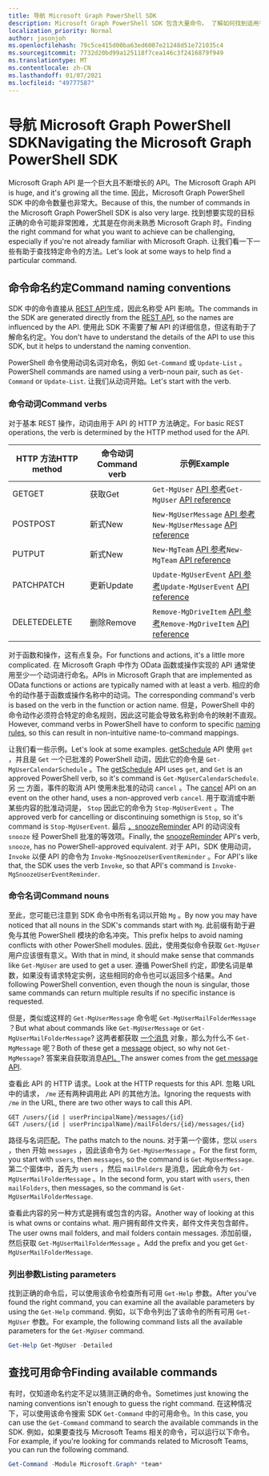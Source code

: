```yaml
---
title: 导航 Microsoft Graph PowerShell SDK
description: Microsoft Graph PowerShell SDK 包含大量命令。 了解如何找到适用于要实现的目标的命令。
localization_priority: Normal
author: jasonjoh
ms.openlocfilehash: 79c5ce415d00ba63ed6007e21248d51e721035c4
ms.sourcegitcommit: 7732d20bd99a125118f7cea146c3f2416879f949
ms.translationtype: MT
ms.contentlocale: zh-CN
ms.lasthandoff: 01/07/2021
ms.locfileid: "49777587"
---
```

# <a name="navigating-the-microsoft-graph-powershell-sdk"></a><span data-ttu-id="7f900-104">导航 Microsoft Graph PowerShell SDK</span><span class="sxs-lookup"><span data-stu-id="7f900-104">Navigating the Microsoft Graph PowerShell SDK</span></span>

<span data-ttu-id="7f900-105">Microsoft Graph API 是一个巨大且不断增长的 API。</span><span class="sxs-lookup"><span data-stu-id="7f900-105">The Microsoft Graph API is huge, and it's growing all the time.</span></span> <span data-ttu-id="7f900-106">因此，Microsoft Graph PowerShell SDK 中的命令数量也非常大。</span><span class="sxs-lookup"><span data-stu-id="7f900-106">Because of this, the number of commands in the Microsoft Graph PowerShell SDK is also very large.</span></span> <span data-ttu-id="7f900-107">找到想要实现的目标正确的命令可能非常困难，尤其是在你尚未熟悉 Microsoft Graph 时。</span><span class="sxs-lookup"><span data-stu-id="7f900-107">Finding the right command for what you want to achieve can be challenging, especially if you're not already familiar with Microsoft Graph.</span></span> <span data-ttu-id="7f900-108">让我们看一下一些有助于查找特定命令的方法。</span><span class="sxs-lookup"><span data-stu-id="7f900-108">Let's look at some ways to help find a particular command.</span></span>

## <a name="command-naming-conventions"></a><span data-ttu-id="7f900-109">命令命名约定</span><span class="sxs-lookup"><span data-stu-id="7f900-109">Command naming conventions</span></span>

<span data-ttu-id="7f900-110">SDK 中的命令直接从 [REST API](/graph/api/overview?view=graph-rest-1.0&preserve-view=true)生成，因此名称受 API 影响。</span><span class="sxs-lookup"><span data-stu-id="7f900-110">The commands in the SDK are generated directly from the [REST API](/graph/api/overview?view=graph-rest-1.0&preserve-view=true), so the names are influenced by the API.</span></span> <span data-ttu-id="7f900-111">使用此 SDK 不需要了解 API 的详细信息，但这有助于了解命名约定。</span><span class="sxs-lookup"><span data-stu-id="7f900-111">You don't have to understand the details of the API to use this SDK, but it helps to understand the naming convention.</span></span>

<span data-ttu-id="7f900-112">PowerShell 命令使用动词名词对命名，例如 `Get-Command` 或 `Update-List` 。</span><span class="sxs-lookup"><span data-stu-id="7f900-112">PowerShell commands are named using a verb-noun pair, such as `Get-Command` or `Update-List`.</span></span> <span data-ttu-id="7f900-113">让我们从动词开始。</span><span class="sxs-lookup"><span data-stu-id="7f900-113">Let's start with the verb.</span></span>

### <a name="command-verbs"></a><span data-ttu-id="7f900-114">命令动词</span><span class="sxs-lookup"><span data-stu-id="7f900-114">Command verbs</span></span>

<span data-ttu-id="7f900-115">对于基本 REST 操作，动词由用于 API 的 HTTP 方法确定。</span><span class="sxs-lookup"><span data-stu-id="7f900-115">For basic REST operations, the verb is determined by the HTTP method used for the API.</span></span>

| <span data-ttu-id="7f900-116">HTTP 方法</span><span class="sxs-lookup"><span data-stu-id="7f900-116">HTTP method</span></span> | <span data-ttu-id="7f900-117">命令动词</span><span class="sxs-lookup"><span data-stu-id="7f900-117">Command verb</span></span> | <span data-ttu-id="7f900-118">示例</span><span class="sxs-lookup"><span data-stu-id="7f900-118">Example</span></span> |
|-------------|--------------|---|
| <span data-ttu-id="7f900-119">GET</span><span class="sxs-lookup"><span data-stu-id="7f900-119">GET</span></span>         | <span data-ttu-id="7f900-120">获取</span><span class="sxs-lookup"><span data-stu-id="7f900-120">Get</span></span>          | <span data-ttu-id="7f900-121">`Get-MgUser` [API 参考](/graph/api/user-get?view=graph-rest-1.0&preserve-view=true)</span><span class="sxs-lookup"><span data-stu-id="7f900-121">`Get-MgUser` [API reference](/graph/api/user-get?view=graph-rest-1.0&preserve-view=true)</span></span> |
| <span data-ttu-id="7f900-122">POST</span><span class="sxs-lookup"><span data-stu-id="7f900-122">POST</span></span>        | <span data-ttu-id="7f900-123">新式</span><span class="sxs-lookup"><span data-stu-id="7f900-123">New</span></span>          | <span data-ttu-id="7f900-124">`New-MgUserMessage` [API 参考](/graph/api/user-post-messages?view=graph-rest-1.0&preserve-view=true)</span><span class="sxs-lookup"><span data-stu-id="7f900-124">`New-MgUserMessage` [API reference](/graph/api/user-post-messages?view=graph-rest-1.0&preserve-view=true)</span></span> |
| <span data-ttu-id="7f900-125">PUT</span><span class="sxs-lookup"><span data-stu-id="7f900-125">PUT</span></span>         | <span data-ttu-id="7f900-126">新式</span><span class="sxs-lookup"><span data-stu-id="7f900-126">New</span></span>          | <span data-ttu-id="7f900-127">`New-MgTeam` [API 参考](/graph/api/team-put-teams?view=graph-rest-1.0&preserve-view=true)</span><span class="sxs-lookup"><span data-stu-id="7f900-127">`New-MgTeam` [API reference](/graph/api/team-put-teams?view=graph-rest-1.0&preserve-view=true)</span></span> |
| <span data-ttu-id="7f900-128">PATCH</span><span class="sxs-lookup"><span data-stu-id="7f900-128">PATCH</span></span>       | <span data-ttu-id="7f900-129">更新</span><span class="sxs-lookup"><span data-stu-id="7f900-129">Update</span></span>       | <span data-ttu-id="7f900-130">`Update-MgUserEvent` [API 参考](/graph/api/event-update?view=graph-rest-1.0&preserve-view=true)</span><span class="sxs-lookup"><span data-stu-id="7f900-130">`Update-MgUserEvent` [API reference](/graph/api/event-update?view=graph-rest-1.0&preserve-view=true)</span></span> |
| <span data-ttu-id="7f900-131">DELETE</span><span class="sxs-lookup"><span data-stu-id="7f900-131">DELETE</span></span>      | <span data-ttu-id="7f900-132">删除</span><span class="sxs-lookup"><span data-stu-id="7f900-132">Remove</span></span>       | <span data-ttu-id="7f900-133">`Remove-MgDriveItem` [API 参考](/graph/api/driveitem-delete?view=graph-rest-1.0&preserve-view=true)</span><span class="sxs-lookup"><span data-stu-id="7f900-133">`Remove-MgDriveItem` [API reference](/graph/api/driveitem-delete?view=graph-rest-1.0&preserve-view=true)</span></span> |

<span data-ttu-id="7f900-134">对于函数和操作，这有点复杂。</span><span class="sxs-lookup"><span data-stu-id="7f900-134">For functions and actions, it's a little more complicated.</span></span> <span data-ttu-id="7f900-135">在 Microsoft Graph 中作为 OData 函数或操作实现的 API 通常使用至少一个动词进行命名。</span><span class="sxs-lookup"><span data-stu-id="7f900-135">APIs in Microsoft Graph that are implemented as OData functions or actions are typically named with at least a verb.</span></span> <span data-ttu-id="7f900-136">相应的命令的动作基于函数或操作名称中的动词。</span><span class="sxs-lookup"><span data-stu-id="7f900-136">The corresponding command's verb is based on the verb in the function or action name.</span></span> <span data-ttu-id="7f900-137">但是，PowerShell 中的命令动作必须符合特定的命名规则，[](/powershell/scripting/developer/cmdlet/approved-verbs-for-windows-powershell-commands)因此这可能会导致名称到命令的映射不直观。</span><span class="sxs-lookup"><span data-stu-id="7f900-137">However, command verbs in PowerShell have to conform to specific [naming rules](/powershell/scripting/developer/cmdlet/approved-verbs-for-windows-powershell-commands), so this can result in non-intuitive name-to-command mappings.</span></span>

<span data-ttu-id="7f900-138">让我们看一些示例。</span><span class="sxs-lookup"><span data-stu-id="7f900-138">Let's look at some examples.</span></span> <span data-ttu-id="7f900-139">[getSchedule](/graph/api/calendar-getschedule?view=graph-rest-1.0&preserve-view=true) API 使用 `get` ，并且是 `Get` 一个已批准的 PowerShell 动词，因此它的命令是 `Get-MgUserCalendarSchedule` 。</span><span class="sxs-lookup"><span data-stu-id="7f900-139">The [getSchedule](/graph/api/calendar-getschedule?view=graph-rest-1.0&preserve-view=true) API uses `get`, and `Get` is an approved PowerShell verb, so it's command is `Get-MgUserCalendarSchedule`.</span></span> <span data-ttu-id="7f900-140">另 [一](/graph/api/event-cancel?view=graph-rest-beta&preserve-view=true) 方面，事件的取消 API 使用未批准的动词 `cancel` 。</span><span class="sxs-lookup"><span data-stu-id="7f900-140">The [cancel](/graph/api/event-cancel?view=graph-rest-beta&preserve-view=true) API on an event on the other hand, uses a non-approved verb `cancel`.</span></span> <span data-ttu-id="7f900-141">用于取消或中断某些内容的批准动词是， `Stop` 因此它的命令为 `Stop-MgUserEvent` 。</span><span class="sxs-lookup"><span data-stu-id="7f900-141">The approved verb for cancelling or discontinuing somethign is `Stop`, so it's command is `Stop-MgUserEvent`.</span></span> <span data-ttu-id="7f900-142">最后 [，snoozeReminder](/graph/api/event-snoozereminder?view=graph-rest-1.0&preserve-view=true) API 的动词没有 `snooze` 经 PowerShell 批准的等效项。</span><span class="sxs-lookup"><span data-stu-id="7f900-142">Finally, the [snoozeReminder](/graph/api/event-snoozereminder?view=graph-rest-1.0&preserve-view=true) API's verb, `snooze`, has no PowerShell-approved equivalent.</span></span> <span data-ttu-id="7f900-143">对于 API，SDK 使用动词， `Invoke` 以便 API 的命令为 `Invoke-MgSnoozeUserEventReminder` 。</span><span class="sxs-lookup"><span data-stu-id="7f900-143">For API's like that, the SDK uses the verb `Invoke`, so that API's command is `Invoke-MgSnoozeUserEventReminder`.</span></span>

### <a name="command-nouns"></a><span data-ttu-id="7f900-144">命令名词</span><span class="sxs-lookup"><span data-stu-id="7f900-144">Command nouns</span></span>

<span data-ttu-id="7f900-145">至此，您可能已注意到 SDK 命令中所有名词以开始 `Mg` 。</span><span class="sxs-lookup"><span data-stu-id="7f900-145">By now you may have noticed that all nouns in the SDK's commands start with `Mg`.</span></span> <span data-ttu-id="7f900-146">此前缀有助于避免与其他 PowerShell 模块的命名冲突。</span><span class="sxs-lookup"><span data-stu-id="7f900-146">This prefix helps to avoid naming conflicts with other PowerShell modules.</span></span> <span data-ttu-id="7f900-147">因此，使用类似命令获取 `Get-MgUser` 用户应该很有意义。</span><span class="sxs-lookup"><span data-stu-id="7f900-147">With that in mind, it should make sense that commands like `Get-MgUser` are used to get a user.</span></span> <span data-ttu-id="7f900-148">遵循 PowerShell 约定，即使名词是单数，如果没有请求特定实例，这些相同的命令也可以返回多个结果。</span><span class="sxs-lookup"><span data-stu-id="7f900-148">And following PowerShell convention, even though the noun is singular, those same commands can return multiple results if no specific instance is requested.</span></span>

<span data-ttu-id="7f900-149">但是，类似或这样的 `Get-MgUserMessage` 命令呢 `Get-MgUserMailFolderMessage` ？</span><span class="sxs-lookup"><span data-stu-id="7f900-149">But what about commands like `Get-MgUserMessage` or `Get-MgUserMailFolderMessage`?</span></span> <span data-ttu-id="7f900-150">这两者都获取 [一个消息](/graph/api/resources/message?view=graph-rest-1.0&preserve-view=true) 对象，那么为什么不 `Get-MgMessage` 呢？</span><span class="sxs-lookup"><span data-stu-id="7f900-150">Both of these get a [message](/graph/api/resources/message?view=graph-rest-1.0&preserve-view=true) object, so why not `Get-MgMessage`?</span></span> <span data-ttu-id="7f900-151">答案来自获取消息[API。](/graph/api/message-get?view=graph-rest-1.0&preserve-view=true)</span><span class="sxs-lookup"><span data-stu-id="7f900-151">The answer comes from the [get message API](/graph/api/message-get?view=graph-rest-1.0&preserve-view=true).</span></span>

<span data-ttu-id="7f900-152">查看此 API 的 HTTP 请求。</span><span class="sxs-lookup"><span data-stu-id="7f900-152">Look at the HTTP requests for this API.</span></span> <span data-ttu-id="7f900-153">忽略 URL 中的请求， `/me` 还有两种调用此 API 的其他方法。</span><span class="sxs-lookup"><span data-stu-id="7f900-153">Ignoring the requests with `/me` in the URL, there are two other ways to call this API.</span></span>

```http
GET /users/{id | userPrincipalName}/messages/{id}
GET /users/{id | userPrincipalName}/mailFolders/{id}/messages/{id}
```

<span data-ttu-id="7f900-154">路径与名词匹配。</span><span class="sxs-lookup"><span data-stu-id="7f900-154">The paths match to the nouns.</span></span> <span data-ttu-id="7f900-155">对于第一个窗体，您以 `users` ，then 开始 `messages` ，因此该命令为 `Get-MgUserMessage` 。</span><span class="sxs-lookup"><span data-stu-id="7f900-155">For the first form, you start with `users`, then `messages`, so the command is `Get-MgUserMessage`.</span></span> <span data-ttu-id="7f900-156">第二个窗体中，首先为 `users` ，然后 `mailFolders` 是消息，因此命令为 `Get-MgUserMailFolderMessage` 。</span><span class="sxs-lookup"><span data-stu-id="7f900-156">In the second form, you start with `users`, then `mailFolders`, then messages, so the command is `Get-MgUserMailFolderMessage`.</span></span>

<span data-ttu-id="7f900-157">查看此内容的另一种方式是拥有或包含的内容。</span><span class="sxs-lookup"><span data-stu-id="7f900-157">Another way of looking at this is what owns or contains what.</span></span> <span data-ttu-id="7f900-158">用户拥有邮件文件夹，邮件文件夹包含邮件。</span><span class="sxs-lookup"><span data-stu-id="7f900-158">The user owns mail folders, and mail folders contain messages.</span></span> <span data-ttu-id="7f900-159">添加前缀，然后获取 `Get-MgUserMailFolderMessage` 。</span><span class="sxs-lookup"><span data-stu-id="7f900-159">Add the prefix and you get `Get-MgUserMailFolderMessage`.</span></span>

### <a name="listing-parameters"></a><span data-ttu-id="7f900-160">列出参数</span><span class="sxs-lookup"><span data-stu-id="7f900-160">Listing parameters</span></span>

<span data-ttu-id="7f900-161">找到正确的命令后，可以使用该命令检查所有可用 `Get-Help` 参数。</span><span class="sxs-lookup"><span data-stu-id="7f900-161">After you've found the right command, you can examine all the available parameters by using the `Get-Help` command.</span></span> <span data-ttu-id="7f900-162">例如，以下命令列出了该命令的所有可用 `Get-MgUser` 参数。</span><span class="sxs-lookup"><span data-stu-id="7f900-162">For example, the following command lists all the available parameters for the `Get-MgUser` command.</span></span>

```powershell
Get-Help Get-MgUser -Detailed
```

## <a name="finding-available-commands"></a><span data-ttu-id="7f900-163">查找可用命令</span><span class="sxs-lookup"><span data-stu-id="7f900-163">Finding available commands</span></span>

<span data-ttu-id="7f900-164">有时，仅知道命名约定不足以猜测正确的命令。</span><span class="sxs-lookup"><span data-stu-id="7f900-164">Sometimes just knowing the naming conventions isn't enough to guess the right command.</span></span> <span data-ttu-id="7f900-165">在这种情况下，可以使用该命令搜索 SDK `Get-Command` 中的可用命令。</span><span class="sxs-lookup"><span data-stu-id="7f900-165">In this case, you can use the `Get-Command` command to search the available commands in the SDK.</span></span> <span data-ttu-id="7f900-166">例如，如果要查找与 Microsoft Teams 相关的命令，可以运行以下命令。</span><span class="sxs-lookup"><span data-stu-id="7f900-166">For example, if you're looking for commands related to Microsoft Teams, you can run the following command.</span></span>

```powershell
Get-Command -Module Microsoft.Graph* *team*
```
